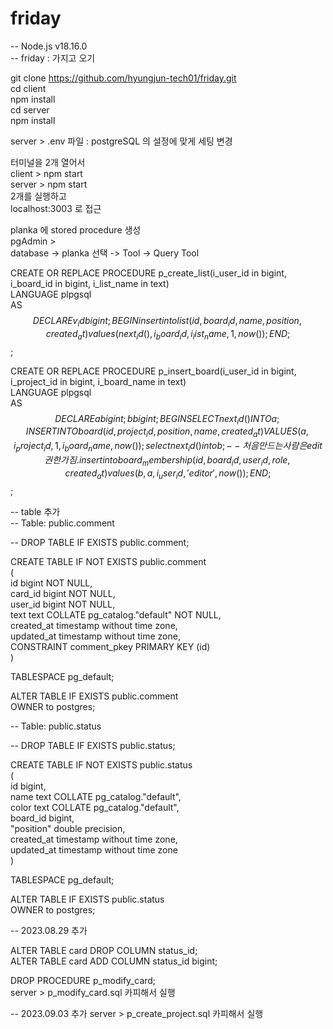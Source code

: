 # friday
-- Node.js v18.16.0  
-- friday : 가지고 오기 

git clone https://github.com/hyungjun-tech01/friday.git  
cd client   
npm install   
cd server   
npm install   
  
server > .env 파일 : postgreSQL 의 설정에 맞게 세팅 변경   
  
터미널을 2개 열어서   
client > npm start   
server > npm start   
2개를 실행하고   
localhost:3003 로 접근   

planka 에 stored procedure 생성   
pgAdmin >   
database -> planka 선택 -> Tool -> Query Tool  

CREATE OR REPLACE PROCEDURE p_create_list(i_user_id in bigint, i_board_id in bigint, i_list_name in text)  
LANGUAGE plpgsql  
AS $$  
DECLARE   
   v_id bigint;  
BEGIN  
insert into list(id, board_id, name, position, created_at)  
values(next_id(), i_board_id, i_list_name, 1, now());  
END;  
$$;  

CREATE OR REPLACE PROCEDURE  p_insert_board(i_user_id in bigint, i_project_id in bigint, i_board_name in text)  
LANGUAGE plpgsql  
AS $$  
DECLARE  
    a bigint;  
	b bigint;  
BEGIN  
    SELECT next_id() INTO a;  
    INSERT INTO board (id, project_id, position, name, created_at)  
    VALUES (a, i_project_id, 1, i_board_name, now());  
	select next_id() into b;  
	-- 처음 만드는 사람은 edit 권한 가짐.  
	insert into board_membership(id, board_id, user_id, role, created_at)  
	values(b, a, i_user_id, 'editor', now());  
END;  
$$;  

-- table 추가  
-- Table: public.comment  

-- DROP TABLE IF EXISTS public.comment;  

CREATE TABLE IF NOT EXISTS public.comment  
(  
    id bigint NOT NULL,  
    card_id bigint NOT NULL,  
    user_id bigint NOT NULL,  
    text text COLLATE pg_catalog."default" NOT NULL,  
    created_at timestamp without time zone,  
    updated_at timestamp without time zone,  
    CONSTRAINT comment_pkey PRIMARY KEY (id)  
)  

TABLESPACE pg_default;  

ALTER TABLE IF EXISTS public.comment  
    OWNER to postgres;  

-- Table: public.status  

-- DROP TABLE IF EXISTS public.status;  

CREATE TABLE IF NOT EXISTS public.status  
(  
    id bigint,  
    name text COLLATE pg_catalog."default",  
    color text COLLATE pg_catalog."default",  
    board_id bigint,  
    "position" double precision,  
    created_at timestamp without time zone,  
    updated_at timestamp without time zone  
)  

TABLESPACE pg_default;  

ALTER TABLE IF EXISTS public.status  
    OWNER to postgres;      
    
-- 2023.08.29 추가   

ALTER TABLE card DROP COLUMN status_id;  
ALTER TABLE card ADD COLUMN status_id bigint;  

DROP PROCEDURE p_modify_card;  
server > p_modify_card.sql 카피해서 실행   

-- 2023.09.03 추가 
server > p_create_project.sql 카피해서 실행
